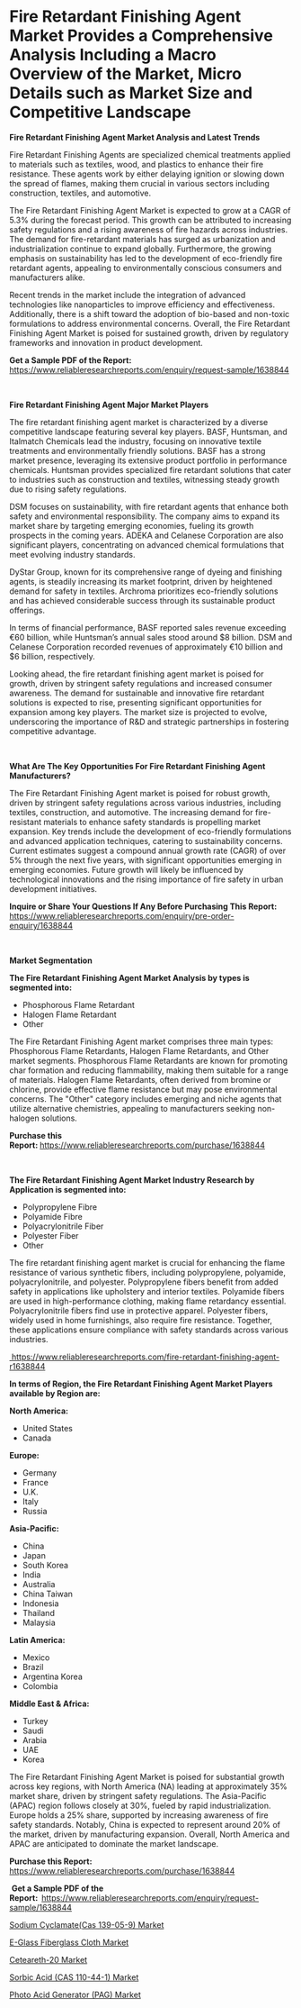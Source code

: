 <p><h1>Fire Retardant Finishing Agent Market Provides a Comprehensive Analysis Including a Macro Overview of the Market, Micro Details such as Market Size and Competitive Landscape</h1></p><p><strong>Fire Retardant Finishing Agent Market Analysis and Latest Trends</strong></p>
<p><p>Fire Retardant Finishing Agents are specialized chemical treatments applied to materials such as textiles, wood, and plastics to enhance their fire resistance. These agents work by either delaying ignition or slowing down the spread of flames, making them crucial in various sectors including construction, textiles, and automotive.</p><p>The Fire Retardant Finishing Agent Market is expected to grow at a CAGR of 5.3% during the forecast period. This growth can be attributed to increasing safety regulations and a rising awareness of fire hazards across industries. The demand for fire-retardant materials has surged as urbanization and industrialization continue to expand globally. Furthermore, the growing emphasis on sustainability has led to the development of eco-friendly fire retardant agents, appealing to environmentally conscious consumers and manufacturers alike.</p><p>Recent trends in the market include the integration of advanced technologies like nanoparticles to improve efficiency and effectiveness. Additionally, there is a shift toward the adoption of bio-based and non-toxic formulations to address environmental concerns. Overall, the Fire Retardant Finishing Agent Market is poised for sustained growth, driven by regulatory frameworks and innovation in product development.</p></p>
<p><strong>Get a Sample PDF of the Report:&nbsp;</strong> <a href="https://www.reliableresearchreports.com/enquiry/request-sample/1638844?utm_campaign=117&utm_medium=2&utm_source=Github&utm_content=ia&utm_term=02042025&utm_id=fire-retardant-finishing-agent">https://www.reliableresearchreports.com/enquiry/request-sample/1638844</a></p>
<p>&nbsp;</p>
<p><strong>Fire Retardant Finishing Agent Major Market Players</strong></p>
<p><p>The fire retardant finishing agent market is characterized by a diverse competitive landscape featuring several key players. BASF, Huntsman, and Italmatch Chemicals lead the industry, focusing on innovative textile treatments and environmentally friendly solutions. BASF has a strong market presence, leveraging its extensive product portfolio in performance chemicals. Huntsman provides specialized fire retardant solutions that cater to industries such as construction and textiles, witnessing steady growth due to rising safety regulations.</p><p>DSM focuses on sustainability, with fire retardant agents that enhance both safety and environmental responsibility. The company aims to expand its market share by targeting emerging economies, fueling its growth prospects in the coming years. ADEKA and Celanese Corporation are also significant players, concentrating on advanced chemical formulations that meet evolving industry standards.</p><p>DyStar Group, known for its comprehensive range of dyeing and finishing agents, is steadily increasing its market footprint, driven by heightened demand for safety in textiles. Archroma prioritizes eco-friendly solutions and has achieved considerable success through its sustainable product offerings. </p><p>In terms of financial performance, BASF reported sales revenue exceeding €60 billion, while Huntsman’s annual sales stood around $8 billion. DSM and Celanese Corporation recorded revenues of approximately €10 billion and $6 billion, respectively.</p><p>Looking ahead, the fire retardant finishing agent market is poised for growth, driven by stringent safety regulations and increased consumer awareness. The demand for sustainable and innovative fire retardant solutions is expected to rise, presenting significant opportunities for expansion among key players. The market size is projected to evolve, underscoring the importance of R&D and strategic partnerships in fostering competitive advantage.</p></p>
<p>&nbsp;</p>
<p><strong>What Are The Key Opportunities For Fire Retardant Finishing Agent Manufacturers?</strong></p>
<p><p>The Fire Retardant Finishing Agent market is poised for robust growth, driven by stringent safety regulations across various industries, including textiles, construction, and automotive. The increasing demand for fire-resistant materials to enhance safety standards is propelling market expansion. Key trends include the development of eco-friendly formulations and advanced application techniques, catering to sustainability concerns. Current estimates suggest a compound annual growth rate (CAGR) of over 5% through the next five years, with significant opportunities emerging in emerging economies. Future growth will likely be influenced by technological innovations and the rising importance of fire safety in urban development initiatives.</p></p>
<p><strong>Inquire or Share Your Questions If Any Before Purchasing This Report:</strong> <a href="https://www.reliableresearchreports.com/enquiry/pre-order-enquiry/1638844?utm_campaign=117&utm_medium=2&utm_source=Github&utm_content=ia&utm_term=02042025&utm_id=fire-retardant-finishing-agent">https://www.reliableresearchreports.com/enquiry/pre-order-enquiry/1638844</a></p>
<p>&nbsp;</p>
<p><strong>Market Segmentation</strong></p>
<p><strong>The Fire Retardant Finishing Agent Market Analysis by types is segmented into:</strong></p>
<p><ul><li>Phosphorous Flame Retardant</li><li>Halogen Flame Retardant</li><li>Other</li></ul></p>
<p><p>The Fire Retardant Finishing Agent market comprises three main types: Phosphorous Flame Retardants, Halogen Flame Retardants, and Other market segments. Phosphorous Flame Retardants are known for promoting char formation and reducing flammability, making them suitable for a range of materials. Halogen Flame Retardants, often derived from bromine or chlorine, provide effective flame resistance but may pose environmental concerns. The "Other" category includes emerging and niche agents that utilize alternative chemistries, appealing to manufacturers seeking non-halogen solutions.</p></p>
<p><strong>Purchase this Report:&nbsp;</strong><a href="https://www.reliableresearchreports.com/purchase/1638844?utm_campaign=117&utm_medium=2&utm_source=Github&utm_content=ia&utm_term=02042025&utm_id=fire-retardant-finishing-agent">https://www.reliableresearchreports.com/purchase/1638844</a></p>
<p>&nbsp;</p>
<p><strong>The Fire Retardant Finishing Agent Market Industry Research by Application is segmented into:</strong></p>
<p><ul><li>Polypropylene Fibre</li><li>Polyamide Fibre</li><li>Polyacrylonitrile Fiber</li><li>Polyester Fiber</li><li>Other</li></ul></p>
<p><p>The fire retardant finishing agent market is crucial for enhancing the flame resistance of various synthetic fibers, including polypropylene, polyamide, polyacrylonitrile, and polyester. Polypropylene fibers benefit from added safety in applications like upholstery and interior textiles. Polyamide fibers are used in high-performance clothing, making flame retardancy essential. Polyacrylonitrile fibers find use in protective apparel. Polyester fibers, widely used in home furnishings, also require fire resistance. Together, these applications ensure compliance with safety standards across various industries.</p></p>
<p><a href="https://www.reliableresearchreports.com/fire-retardant-finishing-agent-r1638844?utm_campaign=117&utm_medium=2&utm_source=Github&utm_content=ia&utm_term=02042025&utm_id=fire-retardant-finishing-agent">&nbsp;https://www.reliableresearchreports.com/fire-retardant-finishing-agent-r1638844</a></p>
<p><strong>In terms of Region, the Fire Retardant Finishing Agent Market Players available by Region are:</strong></p>
<p>
    <p> <strong> North America: </strong>
        <ul>
            <li>United States</li>
            <li>Canada</li>
        </ul>
        </p> 
    <p> <strong> Europe: </strong>
        <ul>
            <li>Germany</li>
            <li>France</li>
            <li>U.K.</li>
            <li>Italy</li>
            <li>Russia</li>
        </ul>
        </p> 
    <p> <strong> Asia-Pacific: </strong>
        <ul>
            <li>China</li>
            <li>Japan</li>
            <li>South Korea</li>
            <li>India</li>
            <li>Australia</li>
            <li>China Taiwan</li>
            <li>Indonesia</li>
            <li>Thailand</li>
            <li>Malaysia</li>
        </ul>
        </p> 
    <p> <strong> Latin America: </strong>
        <ul>
            <li>Mexico</li>
            <li>Brazil</li>
            <li>Argentina Korea</li>
            <li>Colombia</li>
        </ul>
        </p> 
    <p> <strong> Middle East & Africa: </strong>
        <ul>
            <li>Turkey</li>
            <li>Saudi</li>
            <li>Arabia</li>
            <li>UAE</li>
            <li>Korea</li>
        </ul>
    </p>
    </p>
<p><p>The Fire Retardant Finishing Agent Market is poised for substantial growth across key regions, with North America (NA) leading at approximately 35% market share, driven by stringent safety regulations. The Asia-Pacific (APAC) region follows closely at 30%, fueled by rapid industrialization. Europe holds a 25% share, supported by increasing awareness of fire safety standards. Notably, China is expected to represent around 20% of the market, driven by manufacturing expansion. Overall, North America and APAC are anticipated to dominate the market landscape.</p></p>
<p><strong>Purchase this Report: </strong><a href="https://www.reliableresearchreports.com/purchase/1638844?utm_campaign=117&utm_medium=2&utm_source=Github&utm_content=ia&utm_term=02042025&utm_id=fire-retardant-finishing-agent">https://www.reliableresearchreports.com/purchase/1638844</a></p>
<p>&nbsp;<strong>Get a Sample PDF of the Report:&nbsp;&nbsp;</strong><a href="https://www.reliableresearchreports.com/enquiry/request-sample/1638844?utm_campaign=117&utm_medium=2&utm_source=Github&utm_content=ia&utm_term=02042025&utm_id=fire-retardant-finishing-agent">https://www.reliableresearchreports.com/enquiry/request-sample/1638844</a></p>
<p><strong></strong></p>
<p><p><a href="https://github.com/avikalitesjj/Market-Research-Report-List-1/blob/main/sodium-cyclamatecas-139-05-9-market.md?utm_campaign=117&utm_medium=2&utm_source=Github&utm_content=ia&utm_term=02042025&utm_id=fire-retardant-finishing-agent">Sodium Cyclamate(Cas 139-05-9) Market</a></p><p><a href="https://github.com/pomasifilo/Market-Research-Report-List-1/blob/main/e-glass-fiberglass-cloth-market.md?utm_campaign=117&utm_medium=2&utm_source=Github&utm_content=ia&utm_term=02042025&utm_id=fire-retardant-finishing-agent">E-Glass Fiberglass Cloth Market</a></p><p><a href="https://github.com/ceneabiruk11/Market-Research-Report-List-1/blob/main/ceteareth-20-market.md?utm_campaign=117&utm_medium=2&utm_source=Github&utm_content=ia&utm_term=02042025&utm_id=fire-retardant-finishing-agent">Ceteareth-20 Market</a></p><p><a href="https://github.com/shefikagbons/Market-Research-Report-List-1/blob/main/sorbic-acid-cas-110-44-1-market.md?utm_campaign=117&utm_medium=2&utm_source=Github&utm_content=ia&utm_term=02042025&utm_id=fire-retardant-finishing-agent">Sorbic Acid (CAS 110-44-1) Market</a></p><p><a href="https://github.com/nontoengolo/Market-Research-Report-List-1/blob/main/photo-acid-generator-pag-market.md?utm_campaign=117&utm_medium=2&utm_source=Github&utm_content=ia&utm_term=02042025&utm_id=fire-retardant-finishing-agent">Photo Acid Generator (PAG) Market</a></p></p>